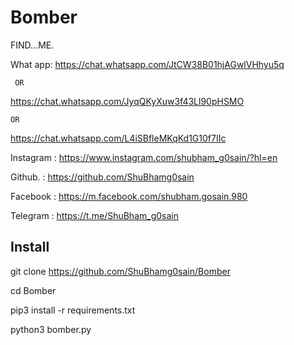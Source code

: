 # Bomber


FIND...ME.

What app: https://chat.whatsapp.com/JtCW38B01hjAGwlVHhyu5q

     OR
https://chat.whatsapp.com/JyqQKyXuw3f43Ll90pHSMO

    OR
https://chat.whatsapp.com/L4iSBfleMKqKd1G10f7IIc

Instagram : https://www.instagram.com/shubham_g0sain/?hl=en

Github. : https://github.com/ShuBhamg0sain

Facebook : https://m.facebook.com/shubham.gosain.980

Telegram : https://t.me/ShuBham_g0sain

## Install

git clone https://github.com/ShuBhamg0sain/Bomber

cd Bomber

pip3 install -r requirements.txt

python3 bomber.py

